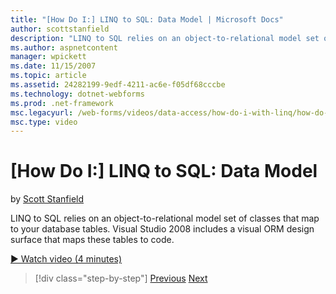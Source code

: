 ```yaml
---
title: "[How Do I:] LINQ to SQL: Data Model | Microsoft Docs"
author: scottstanfield
description: "LINQ to SQL relies on an object-to-relational model set of classes that map to your database tables. Visual Studio 2008 includes a visual ORM design surface..."
ms.author: aspnetcontent
manager: wpickett
ms.date: 11/15/2007
ms.topic: article
ms.assetid: 24282199-9edf-4211-ac6e-f05df68cccbe
ms.technology: dotnet-webforms
ms.prod: .net-framework
msc.legacyurl: /web-forms/videos/data-access/how-do-i-with-linq/how-do-i-linq-to-sql-data-model
msc.type: video
---
```

[How Do I:] LINQ to SQL: Data Model
====================
by [Scott Stanfield](https://github.com/scottstanfield)

LINQ to SQL relies on an object-to-relational model set of classes that map to your database tables. Visual Studio 2008 includes a visual ORM design surface that maps these tables to code.

[&#9654; Watch video (4 minutes)](https://channel9.msdn.com/Blogs/ASP-NET-Site-Videos/how-do-i-linq-to-sql-data-model)

>[!div class="step-by-step"]
[Previous](how-do-i-linq-to-sql-overview.md)
[Next](how-do-i-linq-to-sql-querying-the-database.md)